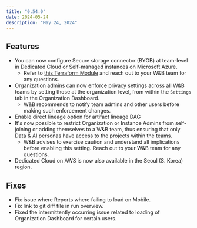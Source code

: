 ```yaml
---
title: "0.54.0"
date: 2024-05-24
description: "May 24, 2024"
---
```


## Features

* You can now configure Secure storage connector (BYOB) at team-level in Dedicated Cloud or Self-managed instances on Microsoft Azure. 
    * Refer to [this Terraform Module](https://github.com/wandb/terraform-azurerm-wandb/tree/main/modules/secure_storage_connector) and reach out to your W&B team for any questions.
* Organization admins can now enforce privacy settings across all W&B teams by setting those at the organization level, from within the `Settings` tab in the Organization Dashboard. 
    * W&B recommends to notify team admins and other users before making such enforcement changes.
* Enable direct lineage option for artifact lineage DAG
* It's now possible to restrict Organization or Instance Admins from self-joining or adding themselves to a W&B team, thus ensuring that only Data & AI personas have access to the projects within the teams. 
    * W&B advises to exercise caution and understand all implications before enabling this setting. Reach out to your W&B team for any questions.
* Dedicated Cloud on AWS is now also available in the Seoul (S. Korea) region.


## Fixes

* Fix issue where Reports where failing to load on Mobile.
* Fix link to git diff file in run overview.
* Fixed the intermittently occurring issue related to loading of Organization Dashboard for certain users.
